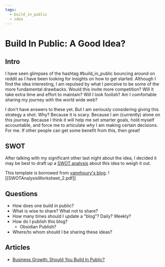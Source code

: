 ```yaml
---
tags:
  - build_in_public
  - idea
---
```

# Build In Public: A Good Idea?

## Intro
I have seen glimpses of the hashtag #build_in_public bouncing around on reddit as I have been looking for insights on how to get started. Although I find the idea interesting, I am repulsed by what I perceive to be some of the more fundamental drawbacks. Would this invite more competition? Will it take extra time and effort to maintain? Will I look foolish? Am I comfortable sharing my journey with the world wide web?

I don't have answers to these yet. But I am seriously considering giving this strategy a shot. Why? Because it is scary. Because I am (currently) alone on this journey. Because I think it will help me set smarter goals, hold myself accountable, and force me to articulate *why* I am making certain decisions. For me. If other people can get some benefit from this, then great!

## SWOT
After talking with my significant other last night about the idea, I decided it may be best to draft up a [SWOT analysis](https://www.investopedia.com/terms/s/swot.asp) about this idea to weigh it out. 

This template is borrowed from [yannhoury's blog](https://publish.obsidian.md/yannhoury/Documentation/SWOT).
![[SWOTAnalysisWorksheet_2.pdf]]

## Questions
- How does one build in public?
- What is wise to share? What not to share?
- How many times should I update a "blog"? Daily? Weekly?
- How do I publish this blog? 
	- Obsidian Publish?
- Where/to whom should I be sharing these ideas?



## Articles
- [Business Growth: Should You Build In Public?](https://www.singlegrain.com/blog/ms/build-in-public/)